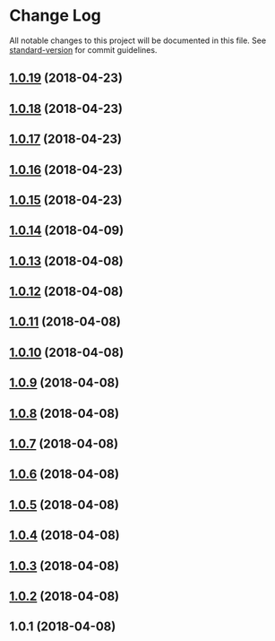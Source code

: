 # Change Log

All notable changes to this project will be documented in this file. See [standard-version](https://github.com/conventional-changelog/standard-version) for commit guidelines.

<a name="1.0.19"></a>
## [1.0.19](https://github.com/Yasti4/imageview-api/compare/v1.0.18...v1.0.19) (2018-04-23)



<a name="1.0.18"></a>
## [1.0.18](https://github.com/Yasti4/imageview-api/compare/v1.0.16...v1.0.18) (2018-04-23)



<a name="1.0.17"></a>
## [1.0.17](https://github.com/Yasti4/imageview-api/compare/v1.0.16...v1.0.17) (2018-04-23)



<a name="1.0.16"></a>
## [1.0.16](https://github.com/Yasti4/imageview-api/compare/v1.0.15...v1.0.16) (2018-04-23)



<a name="1.0.15"></a>
## [1.0.15](https://github.com/Yasti4/imageview-api/compare/v1.0.14...v1.0.15) (2018-04-23)



<a name="1.0.14"></a>
## [1.0.14](https://github.com/Yasti4/imageview-api/compare/v1.0.13...v1.0.14) (2018-04-09)



<a name="1.0.13"></a>
## [1.0.13](https://github.com/Yasti4/imageview-api/compare/v1.0.12...v1.0.13) (2018-04-08)



<a name="1.0.12"></a>
## [1.0.12](https://github.com/Yasti4/imageview-api/compare/v1.0.11...v1.0.12) (2018-04-08)



<a name="1.0.11"></a>
## [1.0.11](https://github.com/Yasti4/imageview-api/compare/v1.0.10...v1.0.11) (2018-04-08)



<a name="1.0.10"></a>
## [1.0.10](https://github.com/Yasti4/imageview-api/compare/v1.0.9...v1.0.10) (2018-04-08)



<a name="1.0.9"></a>
## [1.0.9](https://github.com/Yasti4/imageview-api/compare/v1.0.8...v1.0.9) (2018-04-08)



<a name="1.0.8"></a>
## [1.0.8](https://github.com/Yasti4/imageview-api/compare/v1.0.7...v1.0.8) (2018-04-08)



<a name="1.0.7"></a>
## [1.0.7](https://github.com/Yasti4/imageview-api/compare/v1.0.6...v1.0.7) (2018-04-08)



<a name="1.0.6"></a>
## [1.0.6](https://github.com/Yasti4/imageview-api/compare/v1.0.5...v1.0.6) (2018-04-08)



<a name="1.0.5"></a>
## [1.0.5](https://github.com/Yasti4/imageview-api/compare/v1.0.2...v1.0.5) (2018-04-08)



<a name="1.0.4"></a>
## [1.0.4](https://github.com/Yasti4/imageview-api/compare/v1.0.2...v1.0.4) (2018-04-08)



<a name="1.0.3"></a>
## [1.0.3](https://github.com/Yasti4/imageview-api/compare/v1.0.2...v1.0.3) (2018-04-08)



<a name="1.0.2"></a>
## [1.0.2](https://github.com/Yasti4/imageview-api/compare/v1.0.1...v1.0.2) (2018-04-08)



<a name="1.0.1"></a>
## 1.0.1 (2018-04-08)
